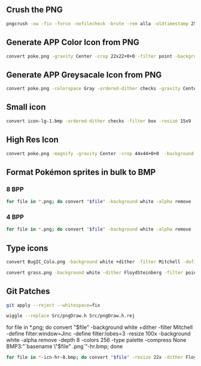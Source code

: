 ## Crush the PNG
```bash
pngcrush -ow -fix -force -nofilecheck -brute -rem alla -oldtimestamp 252.png
```
## Generate APP Color Icon from PNG
``` bash
convert poke.png -gravity Center -crop 22x22+0+0 -filter point -background '#00FF00' -alpha remove -depth 8 -type palette BMP3:poke-8.bmp
```

## Generate APP Greysacale Icon from PNG
``` bash
convert poke.png -colorspace Gray -ordered-dither checks -gravity Center -crop 22x22+0+0 -filter point -background white -alpha remove -depth 1 -type palette BMP3:poke-1.bmp
```

## Small icon
``` bash
convert icon-lg-1.bmp -ordered-dither checks -filter box -resize 15x9 -gravity center -background white -extent 15x9 -depth 1 -type palette BMP3:icon-sm-1.bmp
```

## High Res Icon
``` bash
convert poke.png -magnify -gravity Center -crop 44x44+0+0  -background '#00FF00' -alpha remove -depth 8 -type palette BMP3:poke-8-d144.bmp
```


## Format Pokémon sprites in bulk to BMP
### 8 BPP 
``` bash
for file in *.png; do convert "$file" -background white -alpha remove -depth 8 -type palette BMP3:"`basename \"$file\" .png`"-8.bmp; done
```

### 4 BPP
``` bash
for file in *.png; do convert "$file" -background white -alpha remove -colorspace gray -depth 4 -type palette BMP3:"`basename \"$file\" .png`"-4.bmp; done
```


## Type icons
``` bash
convert BugIC_Colo.png -background white +dither -filter Mitchell -define filter:window=Jinc -define filter:lobes=2 -resize 64x -background white -alpha remove -depth 8 -colors 256 -type palette -compress None BMP3:out.bmp

convert grass.png -background white -dither FloydSteinberg -filter point -resize 32x -gravity center -background white -alpha remove -colorspace gray -depth 4 -type palette -compress None BMP3:out.bmp
 ```

## Git Patches
``` bash
git apply --reject --whitespace=fix

wiggle --replace Src/pngDraw.h Src/pngDraw.h.rej
```
for file in *.png; do convert "$file" -background white +dither -filter Mitchell -define filter:window=Jinc -define filter:lobes=3 -resize 100x -background white -alpha remove -depth 8 -colors 256 -type palette -compress None BMP3:"`basename \"$file\" .png`"-hr.bmp; done


``` bash
for file in *-icn-hr-8.bmp; do convert "$file" -resize 22x -dither FloydSteinberg -filter point -type palette -compress None BMP3:"`basename \"$file\" -icn-hr-8.bmp`"-icn-mr-8.bmp; done
```


